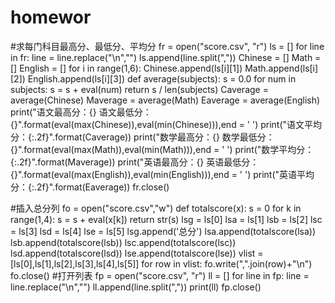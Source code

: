 # homewor
#求每门科目最高分、最低分、平均分
fr = open("score.csv", "r")
ls = []
for line in fr:
    line = line.replace("\n","")
    ls.append(line.split(","))
Chinese = []
Math = []
English = []
for i in range(1,6):
    Chinese.append(ls[i][1])
    Math.append(ls[i][2])
    English.append(ls[i][3])
def average(subjects):
    s = 0.0
    for num in subjects:
        s = s + eval(num)
    return s / len(subjects)
Caverage = average(Chinese)
Maverage = average(Math)
Eaverage = average(English)
print("语文最高分：{} 语文最低分：{}".format(eval(max(Chinese)),eval(min(Chinese))),end = ' ')
print("语文平均分：{:.2f}".format(Caverage))
print("数学最高分：{} 数学最低分：{}".format(eval(max(Math)),eval(min(Math))),end = ' ')
print("数学平均分：{:.2f}".format(Maverage))
print("英语最高分：{} 英语最低分：{}".format(eval(max(English)),eval(min(English))),end = ' ')
print("英语平均分：{:.2f}".format(Eaverage))
fr.close()

#插入总分列
fo = open("score.csv","w")
def totalscore(x):
    s = 0
    for k in range(1,4):
        s = s + eval(x[k])
    return str(s)
lsg = ls[0]
lsa = ls[1]
lsb = ls[2]
lsc = ls[3]
lsd = ls[4]
lse = ls[5]
lsg.append('总分')
lsa.append(totalscore(lsa))
lsb.append(totalscore(lsb))
lsc.append(totalscore(lsc))
lsd.append(totalscore(lsd))
lse.append(totalscore(lse))
vlist = [ls[0],ls[1],ls[2],ls[3],ls[4],ls[5]]
for row in vlist:
    fo.write(",".join(row)+"\n")
fo.close()
#打开列表
fp = open("score.csv", "r")
ll = []
for line in fp:
    line = line.replace("\n","")
    ll.append(line.split(","))
print(ll)
fp.close()

